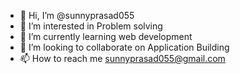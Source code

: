 - 👋 Hi, I’m @sunnyprasad055
- 👀 I’m interested in Problem solving
- 🌱 I’m currently learning web development
- 💞️ I’m looking to collaborate on Application Building
- 📫 How to reach me  sunnyprasad055@gmail.com

<!---
sunnyprasad055/sunnyprasad055 is a ✨ special ✨ repository because its `README.md` (this file) appears on your GitHub profile.
You can click the Preview link to take a look at your changes.
--->
